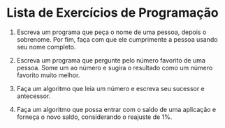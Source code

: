 # Lista de Exercícios de Programação

1. Escreva um programa que peça o nome de uma pessoa, depois o
sobrenome. Por fim, faça com que ele cumprimente a pessoa usando seu
nome completo.

2. Escreva um programa que pergunte pelo número favorito de uma pessoa. Some um ao número e sugira o resultado como um número favorito muito melhor.

3. Faça um algoritmo que leia um número e escreva seu sucessor e antecessor.

4. Faça um algoritmo que possa entrar com o saldo de uma aplicação e forneça o novo saldo, considerando o reajuste de 1%.